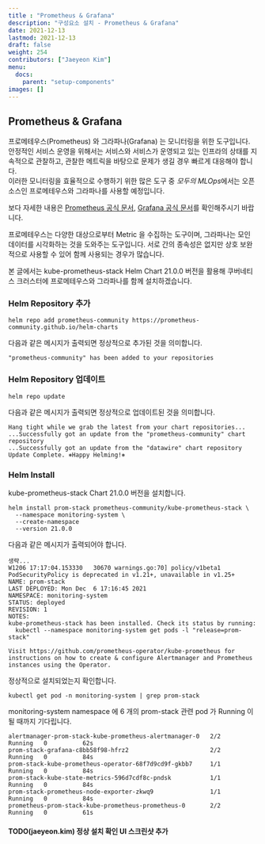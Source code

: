 ```yaml
---
title : "Prometheus & Grafana"
description: "구성요소 설치 - Prometheus & Grafana"
date: 2021-12-13
lastmod: 2021-12-13
draft: false
weight: 254
contributors: ["Jaeyeon Kim"]
menu:
  docs:
    parent: "setup-components"
images: []
---
```


## Prometheus & Grafana

프로메테우스(Prometheus) 와 그라파나(Grafana) 는 모니터링을 위한 도구입니다.  
안정적인 서비스 운영을 위해서는 서비스와 서비스가 운영되고 있는 인프라의 상태를 지속적으로 관찰하고, 관찰한 메트릭을 바탕으로 문제가 생길 경우 빠르게 대응해야 합니다.  
이러한 모니터링을 효율적으로 수행하기 위한 많은 도구 중 *모두의 MLOps*에서는 오픈소스인 프로메테우스와 그라파나를 사용할 예정입니다.

보다 자세한 내용은 [Prometheus 공식 문서](https://prometheus.io/docs/introduction/overview/), [Grafana 공식 문서](https://grafana.com/docs/)를 확인해주시기 바랍니다.

프로메테우스는 다양한 대상으로부터 Metric 을 수집하는 도구이며, 그라파나는 모인 데이터를 시각화하는 것을 도와주는 도구입니다. 서로 간의 종속성은 없지만 상호 보완적으로 사용할 수 있어 함께 사용되는 경우가 많습니다.

본 글에서는 kube-prometheus-stack Helm Chart 21.0.0 버전을 활용해 쿠버네티스 크러스터에 프로메테우스와 그라파나를 함께 설치하겠습니다.

### Helm Repository 추가

```text
helm repo add prometheus-community https://prometheus-community.github.io/helm-charts
```

다음과 같은 메시지가 출력되면 정상적으로 추가된 것을 의미합니다.

```text
"prometheus-community" has been added to your repositories
```

### Helm Repository 업데이트

```text
helm repo update
```

다음과 같은 메시지가 출력되면 정상적으로 업데이트된 것을 의미합니다.

```text
Hang tight while we grab the latest from your chart repositories...
...Successfully got an update from the "prometheus-community" chart repository
...Successfully got an update from the "datawire" chart repository
Update Complete. ⎈Happy Helming!⎈
```

### Helm Install

kube-prometheus-stack Chart 21.0.0 버전을 설치합니다.

```text
helm install prom-stack prometheus-community/kube-prometheus-stack \
  --namespace monitoring-system \
  --create-namespace
  --version 21.0.0
```

다음과 같은 메시지가 출력되어야 합니다.

```text
생략...
W1206 17:17:04.153330   30670 warnings.go:70] policy/v1beta1 PodSecurityPolicy is deprecated in v1.21+, unavailable in v1.25+
NAME: prom-stack
LAST DEPLOYED: Mon Dec  6 17:16:45 2021
NAMESPACE: monitoring-system
STATUS: deployed
REVISION: 1
NOTES:
kube-prometheus-stack has been installed. Check its status by running:
  kubectl --namespace monitoring-system get pods -l "release=prom-stack"

Visit https://github.com/prometheus-operator/kube-prometheus for instructions on how to create & configure Alertmanager and Prometheus instances using the Operator.
```

정상적으로 설치되었는지 확인합니다.

```text
kubectl get pod -n monitoring-system | grep prom-stack
```

monitoring-system namespace 에 6 개의 prom-stack 관련 pod 가 Running 이 될 때까지 기다립니다.

```text
alertmanager-prom-stack-kube-prometheus-alertmanager-0   2/2     Running   0          62s
prom-stack-grafana-c8bb58f98-hfrz2                       2/2     Running   0          84s
prom-stack-kube-prometheus-operator-68f7d9cd9f-gkbb7     1/1     Running   0          84s
prom-stack-kube-state-metrics-596d7cdf8c-pndsk           1/1     Running   0          84s
prom-stack-prometheus-node-exporter-zkwq9                1/1     Running   0          84s
prometheus-prom-stack-kube-prometheus-prometheus-0       2/2     Running   0          61s
```

#### TODO(jaeyeon.kim) 정상 설치 확인 UI 스크린샷 추가
